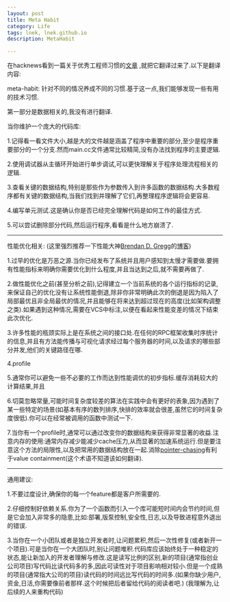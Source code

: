 ```yaml
---
layout: post
title: Meta Habit
category: Life
tags: lnek, lnek.github.io
description: MetaHabit

---
```


在hacknews看到一篇关于优秀工程师习惯的[文章](https://news.ycombinator.com/item?id=14709076) ,就把它翻译过来了.以下是翻译内容:

meta-habit: 针对不同的情况养成不同的习惯.基于这一点,我们能够发现一些有用的技术习惯.

第一部分是数据相关的,我没有进行翻译.


当你维护一个庞大的代码库:

1.记得看一看文件大小,越是大的文件越是涵盖了程序中重要的部分,至少是程序重要部分的一个分支.然而main.cc文件通常比较精简,没有办法找到程序的主要逻辑.

2.使用调试器从主循环开始进行单步调试,可以更快理解关于程序处理流程相关的逻辑.

3.查看关键的数据结构,特别是那些作为参数传入到许多函数的数据结构.大多数程序都有关键的数据结构,当我们找到并理解了它们,再整理程序逻辑将会更容易.

4.编写单元测试.这是确认你是否已经完全理解代码是如何工作的最佳方式.

5.可以尝试删除部分代码,然后运行程序,看看是什么地方崩溃了.

---

性能优化相关:
(这里强烈推荐一下性能大神[Brendan D. Gregg](http://brendangregg.com/index.html)的[博客](http://brendangregg.com/blog/index.html))

1.过早的优化是万恶之源.当你已经发布了系统并且用户感知到太慢才需要做.要拥有性能指标来明确你需要优化到什么程度,并且当达到之后,就不需要再做了.

2.做性能优化之前(甚至分析之前),记得建立一个当前系统的各个运行指标的记录,来保证自己的优化没有让系统性能倒退,除非你非常明确此次的倒退是因为陷入了局部最优且非全局最优的情况,并且能够在将来达到超过现在的高度(比如架构调整之类).如果遇到这种情况,需要在VCS中标注,以便在看起来性能变差的情况下结束此次优化.

3.许多性能的瓶颈实际上是在系统之间的接口处.在任何的RPC框架收集时序统计的信息,并且有方法能传播与可视化请求经过每个服务器的时间,以及请求的哪些部分并发,他们的关键路径在哪.

4.profile

5.通常你可以避免一些不必要的工作而达到性能调优的初步指标.缓存消耗较大的计算结果,并且

6.切莫忽略常量,可能时间复杂度较差的算法在实践中会有更好的表象,因为遇到了某一些特定的场景(如基本有序的数列排序,快排的效率就会很差,虽然它的时间复杂度很低).你可以在经常被调用的函数中测试一下.

7.当你有一个profile时,通常可以通过改变你的数据结构来获得非常显著的收益.注意内存的使用:通常内存减少能减少cache压力,从而显著的加速系统运行.但是要注意这个方法的局限性,以及把常用的数据结构放在一起.消除[pointer-chasing](https://stackoverflow.com/questions/19270414/what-is-pointer-chasing-and-how-it-is-related-to-bfs)有利于value containment(这个术语不知道该如何翻译).

---

通用建议:

1.不要过度设计,确保你的每一个feature都是客户所需要的.

2.仔细控制好依赖关系.你为了一个函数而引入一个库可能短时间内会节约时间,但是它会加入非常多的隐患,比如:部署,版泵控制,安全性,日志,以及导致进程意外退出的错误.

3.当你在一个小团队或者是独立开发者时,让问题累积,然后一次性修复(或者新开一个项目).可是当你在一个大团队时,别让问题堆积.代码库应该始终处于一种稳定的状态,能让新加入的开发者理解与修改.这是读写比例的区别,新的项目(通常指创业公司项目)写代码比读代码多的多,因此可读性对于项目影响相对较小.但是一个成熟的项目(通常指大公司的项目)读代码的时间远比写代码的时间多.(如果你缺少用户,资金,日活,你需要像前者那样.这个时候把后者留给代码的阅读者吧.) (我理解为,让后续的人来重构代码)

